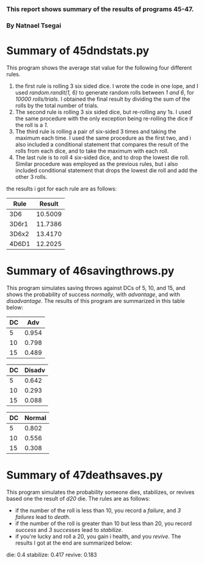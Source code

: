 ### This report shows summary of the results of programs 45-47.
### By Natnael Tsegai

# Summary of 45dndstats.py
This program shows the average stat value for the following four different rules. 
   1. the first rule is rolling 3 six sided dice. I wrote the code in one lope, and I used
      *random.randit(1, 6)* to generate random rolls between *1 and 6*, for *10000 
      rolls/trials*. I obtained the final result by dividing the sum of the rolls by the
      total number of trials.
   2. The second rule is rolling 3 six sided dice, but re-rolling any 1s. I used the same
      procedure with the only exception being re-rolling the dice if the roll is a *1*.
   3. The third rule is rolling a pair of six-sided 3 times and taking the maximum each 
      time. I used the same procedure as the first two, and i also included a conditional
      statement that compares the result of the rolls from each dice, and to take the
      maximum with each roll.
   4. The last rule is to roll 4 six-sided dice, and to drop the lowest die roll. Similar 
      procedure was employed as the previous rules, but i also included conditional 
      statement that drops the lowest die roll and add the other 3 rolls.
      
the results i got for each rule are as follows:
      
   |   Rule    |   Result     |
   | ----------| -------------|
   |   3D6     |    10.5009   |
   |   3D6r1   |    11.7386   |
   |   3D6x2   |    13.4170   |
   |   4D6D1   |    12.2025   |
      
      
# Summary of 46savingthrows.py      
This program simulates saving throws against DCs of 5, 10, and 15, and shows the probability
of success *normally*, with *advantage*, and with *disadvantage*. The results of this 
program are summarized in this table below:
   
   |   DC  |    Adv    |
   | ------| ----------|
   |   5   |    0.954  |
   |   10  |    0.798  |
   |   15  |    0.489  |

   |  DC   |   Disadv  |
   | ------| ----------|
   |   5   |    0.642  |
   |   10  |    0.293  |
   |   15  |    0.088  |
   
   |  DC   |    Normal |
   | ------| ----------|
   |   5   |    0.802  |
   |   10  |    0.556  |
   |   15  |    0.308  |
   
   
# Summary of 47deathsaves.py

This program simulates the probability someone dies, stabilizes, or revives based one the 
result of *d20* die. The rules are as follows:
  - if the number of the roll is less than 10, you record a *failure*, and *3 failures*
    lead to *death*.
  - if the number of the roll is greater than 10 but less than 20, you record *success*
    and *3 successes* lead to *stabilize*.
  - if you're lucky and roll a 20, you gain i health, and you *revive*.
The results I got at the end are summarized below:

  die: 0.4 
  stabilize: 0.417
  revive: 0.183
   
   